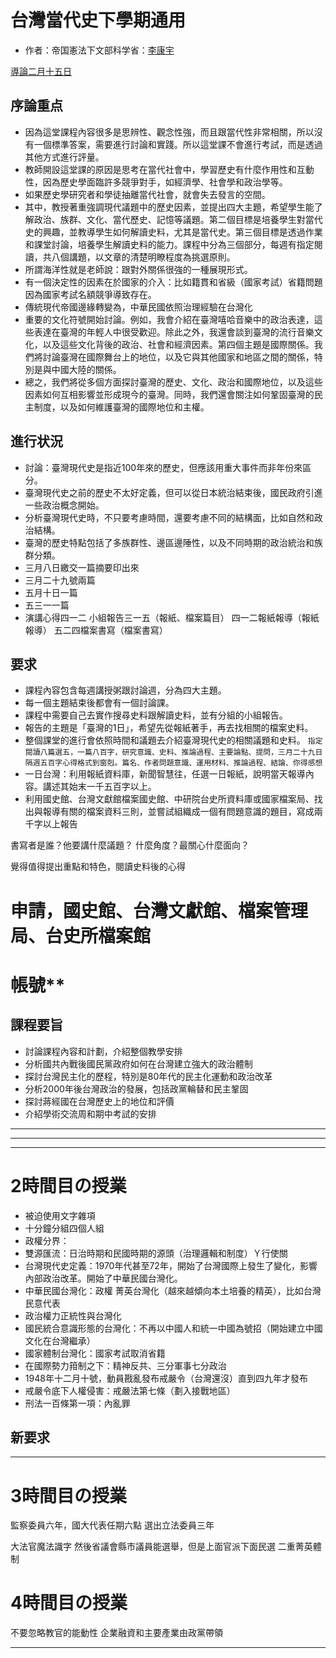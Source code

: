 # 台灣當代史下學期通用
- 作者：帝国憲法下文部科学省：[李康宇](https://www.facebook.com/kangyulii/)

[導論二月十五日](https://tronclass.scu.edu.tw/course/59359/learning-activity#/405363)

## 序論重点
- 因為這堂課程內容很多是思辨性、觀念性強，而且跟當代性非常相關，所以沒有一個標準答案，需要進行討論和實踐。所以這堂課不會進行考試，而是透過其他方式進行評量。
- 教師開設這堂課的原因是思考在當代社會中，學習歷史有什麼作用性和互動性，因為歷史學面臨許多競爭對手，如經濟學、社會學和政治學等。
- 如果歷史學研究者和學徒抽離當代社會，就會失去發言的空間。
- 其中，教授著重強調現代議題中的歷史因素，並提出四大主題，希望學生能了解政治、族群、文化、當代歷史、記憶等議題。第二個目標是培養學生對當代史的興趣，並教導學生如何解讀史料，尤其是當代史。第三個目標是透過作業和課堂討論，培養學生解讀史料的能力。課程中分為三個部分，每週有指定閱讀，共八個講題，以文章的清楚明瞭程度為挑選原則。
- 所謂海洋性就是老師說：跟對外關係很強的一種展現形式。
- 有一個決定性的因素在於國家的介入：比如籍貫和省級（國家考試）省籍問題因為國家考試名額競爭導致存在。
- 傳統現代帝國邊緣轉變為，中華民國依照治理經驗在台灣化
- 重要的文化符號開始討論。例如，我會介紹在臺灣嘻哈音樂中的政治表達，這些表達在臺灣的年輕人中很受歡迎。除此之外，我還會談到臺灣的流行音樂文化，以及這些文化背後的政治、社會和經濟因素。第四個主題是國際關係。我們將討論臺灣在國際舞台上的地位，以及它與其他國家和地區之間的關係，特別是與中國大陸的關係。
- 總之，我們將從多個方面探討臺灣的歷史、文化、政治和國際地位，以及這些因素如何互相影響並形成現今的臺灣。同時，我們還會關注如何鞏固臺灣的民主制度，以及如何維護臺灣的國際地位和主權。

## 進行状況
- 討論：臺灣現代史是指近100年來的歷史，但應該用重大事件而非年份來區分。
- 臺灣現代史之前的歷史不太好定義，但可以從日本統治結束後，國民政府引進一些政治概念開始。
- 分析臺灣現代史時，不只要考慮時間，還要考慮不同的結構面，比如自然和政治結構。
- 臺灣的歷史特點包括了多族群性、邊區邊陲性，以及不同時期的政治統治和族群分類。
- 三月八日繳交一篇摘要印出來
- 三月二十九號兩篇
- 五月十日一篇
- 五三一一篇
- 演講心得四一二
小組報告三一五（報紙、檔案篇目）
四一二報紙報導（報紙報導）
五二四檔案書寫（檔案書寫）

## 要求
- 課程內容包含每週講授粥跟討論週，分為四大主題。
- 每一個主題結束後都會有一個討論課。
- 課程中需要自己去實作搜尋史料跟解讀史料，並有分組的小組報告。
- 報告的主題是「臺灣的1日」，希望先從報紙著手，再去找相關的檔案史料。
- 整個課堂的進行會依照時間和議題去介紹臺灣現代史的相關議題和史料。
`指定閱讀八篇選五，一篇八百字，研究意識、史料、推論過程、主要論點、提問，三月二十九日隔週五百字心得格式到窗剋。篇名、作者問題意識、運用材料、推論過程、結論、你得感想`
- 一日台灣：利用報紙資料庫，新聞智慧往，任選一日報紙，說明當天報導內容。講述其始末一千五百字以上。
- 利用國史館、台灣文獻館檔案國史館、中研院台史所資料庫或國家檔案局、找出與報導有關的檔案資料三則，並嘗試組織成一個有問題意識的題目，寫成兩千字以上報告


書寫者是誰？他要講什麼議題？
什麼角度？最關心什麼面向？

覺得值得提出重點和特色，閱讀史料後的心得

# 申請，國史館、台灣文獻館、檔案管理局、台史所檔案館
# 帳號**


## 課程要旨
- 討論課程內容和計劃，介紹整個教學安排
- 分析國共內戰後國民黨政府如何在台灣建立強大的政治體制
- 探討台灣民主化的歷程，特別是80年代的民主化運動和政治改革
- 分析2000年後台灣政治的發展，包括政黨輪替和民主鞏固
- 探討蔣經國在台灣歷史上的地位和評價
- 介紹學術交流周和期中考試的安排

--- 
--- 
--- 
# **2時間目の授業**

- 被迫使用文字雜項
- 十分鐘分組四個人組
- 政權分界：
- 雙源匯流：日治時期和民國時期的源頭（治理邏輯和制度）Ｙ行使關
- 台灣現代史定義：1970年代甚至72年，開始了台灣國際上發生了變化，影響內部政治改革。開始了中華民國台灣化。
- 中華民國台灣化：政權 菁英台灣化（越來越傾向本土培養的精英），比如台灣民意代表
- 政治權力正統性與台灣化
- 國民統合意識形態的台灣化：不再以中國人和統一中國為號招（開始建立中國文化在台灣繼承）
- 國家體制台灣化：國家考試取消省籍
- 在國際勢力箝制之下：精神反共、三分軍事七分政治
- 1948年十二月十號，動員戡亂發布戒嚴令（台灣還沒）直到四九年才發布
- 戒嚴令底下人權侵害：戒嚴法第七條（劃入接戰地區）
- 刑法一百條第一項：內亂罪


## 新要求


--- 
# **3時間目の授業**
監察委員六年，國大代表任期六點
選出立法委員三年

大法官魔法識字
然後省議會縣市議員能選舉，但是上面官派下面民選
二重菁英體制
## 

# **4時間目の授業**

不要忽略教官的能動性
企業融資和主要產業由政黨帶領

--- 